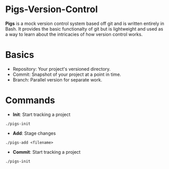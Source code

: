 # Pigs-Version-Control

**Pigs** is a mock version control system based off git and is written entirely in Bash. It provides the basic functionalty of git but is lightweight and used as a way to learn about the intricacies of how version control works.

# Basics
* Repository: Your project's versioned directory.
* Commit: Snapshot of your project at a point in time.
* Branch: Parallel version for separate work.

# Commands 

* **Init**: Start tracking a project
```
./pigs-init
```

* **Add**: Stage changes
```
./pigs-add <filename>
```

* **Commit**: Start tracking a project
```
./pigs-init
```
